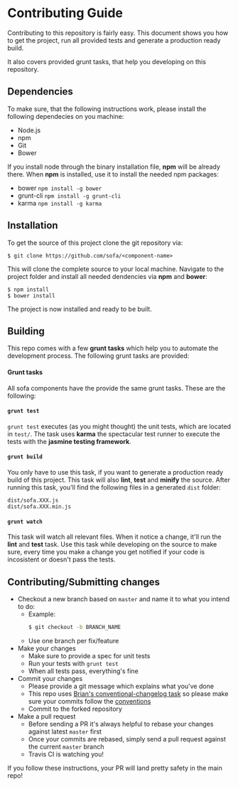 # Contributing Guide

Contributing to this repository is fairly easy. This document shows you how to
get the project, run all provided tests and generate a production ready build.

It also covers provided grunt tasks, that help you developing on this repository.

## Dependencies

To make sure, that the following instructions work, please install the following dependecies
on you machine:

- Node.js
- npm
- Git
- Bower

If you install node through the binary installation file, **npm** will be already there.
When **npm** is installed, use it to install the needed npm packages:

- bower <code>npm install -g bower</code>
- grunt-cli <code>npm install -g grunt-cli</code>
- karma <code>npm install -g karma</code>

## Installation

To get the source of this project clone the git repository via:

````
$ git clone https://github.com/sofa/<component-name>
````

This will clone the complete source to your local machine. Navigate to the project folder
and install all needed dendencies via **npm** and **bower**:

````
$ npm install
$ bower install
````

The project is now installed and ready to be built.

## Building

This repo comes with a few **grunt tasks** which help you to automate
the development process. The following grunt tasks are provided:

#### Grunt tasks

All sofa components have the provide the same grunt tasks. These are the following:

#### `grunt test`

`grunt test` executes (as you might thought) the unit tests, which are located
in `test/`. The task uses **karma** the spectacular test runner to execute
the tests with the **jasmine testing framework**.

#### `grunt build`

You only have to use this task, if you want to generate a production ready build of
this project. This task will also **lint**, **test** and **minify** the
source. After running this task, you'll find the following files in a generated
`dist` folder:

````
dist/sofa.XXX.js
dist/sofa.XXX.min.js
````

#### `grunt watch`

This task will watch all relevant files. When it notice a change, it'll run the
**lint** and **test** task. Use this task while developing on the source
to make sure, every time you make a change you get notified if your code is incosistent
or doesn't pass the tests.

## Contributing/Submitting changes

- Checkout a new branch based on <code>master</code> and name it to what you intend to do:
  - Example:
    ```sh
    $ git checkout -b BRANCH_NAME
    ```
  - Use one branch per fix/feature
- Make your changes
  - Make sure to provide a spec for unit tests
  - Run your tests with `grunt test`
  - When all tests pass, everything's fine
- Commit your changes
  - Please provide a git message which explains what you've done
  - This repo uses [Brian's conventional-changelog task](https://github.com/btford/grunt-conventional-changelog) so please make sure your commits follow the [conventions](https://docs.google.com/document/d/1QrDFcIiPjSLDn3EL15IJygNPiHORgU1_OOAqWjiDU5Y/edit)
  - Commit to the forked repository
- Make a pull request
  - Before sending a PR it's always helpful to rebase your changes against latest `master` first
  - Once your commits are rebased, simply send a pull request against the current `master` branch
  - Travis CI is watching you!

If you follow these instructions, your PR will land pretty safety in the main repo!

